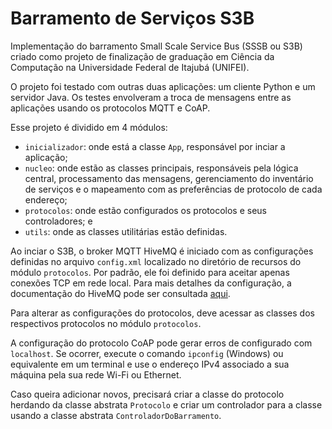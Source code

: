 # Barramento de Serviços S3B

Implementação do barramento Small Scale Service Bus (SSSB ou S3B) criado como projeto 
de finalização de graduação em Ciência da Computação na Universidade Federal de Itajubá 
(UNIFEI).

O projeto foi testado com outras duas aplicações: um cliente Python e um servidor Java.
Os testes envolveram a troca de mensagens entre as aplicações usando os protocolos MQTT
e CoAP.

Esse projeto é dividido em 4 módulos:

- `inicializador`: onde está a classe  `App`, responsável por inciar a aplicação;
- `nucleo`: onde estão as classes principais, responsáveis pela lógica central,
processamento das mensagens, gerenciamento do inventário de serviços e o
mapeamento com as preferências de protocolo de cada endereço;
- `protocolos`: onde estão configurados os protocolos e seus controladores; e
- `utils`: onde as classes utilitárias estão definidas.

Ao inciar o S3B, o broker MQTT HiveMQ é iniciado com as configurações definidas no
arquivo `config.xml` localizado no diretório de recursos do módulo `protocolos`. Por 
padrão, ele foi definido para aceitar apenas conexões TCP em rede local. Para mais
detalhes da configuração, a documentação do HiveMQ pode ser consultada 
[aqui](https://docs.hivemq.com/hivemq/latest/user-guide/index.html).

Para alterar as configurações do protocolos, deve acessar as classes dos respectivos
protocolos no módulo `protocolos`. 

A configuração do protocolo CoAP pode gerar erros de configurado com `localhost`. Se
ocorrer, execute o comando `ipconfig` (Windows) ou equivalente em um terminal e use
o endereço IPv4 associado a sua máquina pela sua rede Wi-Fi ou Ethernet.

Caso queira adicionar novos, precisará criar a classe do protocolo 
herdando da classe abstrata `Protocolo` e criar um controlador para a classe usando 
a classe abstrata `ControladorDoBarramento`.
